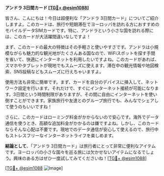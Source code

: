 **アンドラ 3日間カード [[TG💪+ @esim1088](https://t.me/s/esim1088)]**

皆さん、こんにちは！今日は超便利な「アンドラ 3日間カード」についてご紹介しますよ。このカードは、旅行や短期滞在でヨーロッパを訪れる方におすすめのモバイルデータSIMカードです。特に、アンドラという小さな国を訪れる際には、このカードが大活躍間違いなしですよ！

まず、このカードの最大の特徴はその手軽さと使いやすさです。アンドラは小規模ながらも魅力的な観光地がたくさんある国なので、WiFiスポットを探す手間を省いて、快適にインターネットを利用したいですよね。このカードがあれば、スマホやタブレットが現地でもスムーズに使えます。滞在中の観光情報や地図検索、SNS投稿などもスムーズに行えちゃいますよ。

使用方法も非常に簡単です。まず、カードを自分のデバイスに挿入して、ネットワーク設定を行います。それだけで、すぐにインターネット接続が可能になります。3日間という時間制限がありますが、その間に自由にインターネットを使い倒すことができます。家族旅行や友達とのグループ旅行でも、みんなでシェアして使うのもいいですね！

さらに、このカードはローミング料金がかからないので安心です。海外でデータ通信を使うとき、高額な追加料金がかかるのは嫌ですよね。しかし、このカードならそんな心配は不要です。現地でのデータ通信が安心して使えるので、旅行中もストレスフリーなインターネットライフを楽しめます。

**結論として**、「アンドラ 3日間カード」は旅行者にとって非常に便利なアイテムです。ヨーロッパの小さな国々を巡る旅には欠かせないアイテムになるでしょう。興味のある方はぜひ一度試してみてくださいね！[[TG💪+ @esim1088](https://t.me/s/esim1088)]

[[TG💪+ @esim1088](https://t.me/s/esim1088) ![Image](https://i.postimg.cc/Y0z9fWf4/image.png)]